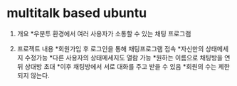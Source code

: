 # multitalk based ubuntu

1. 개요
*우분투 환경에서 여러 사용자가 소통할 수 있는 채팅 프로그램

2. 프로젝트 내용
*회원가입 후 로그인을 통해 채팅프로그램 접속
*자신만의 상태메세지 수정가능
*다른 사용자의 상태메세지도 열람 가능
*원하는 이름으로 채팅방을 연 뒤 상대방 초대
*이후 채팅방에서 서로 대화를 주고 받을 수 있음
*회원의 수는 제한되지 않는다.
